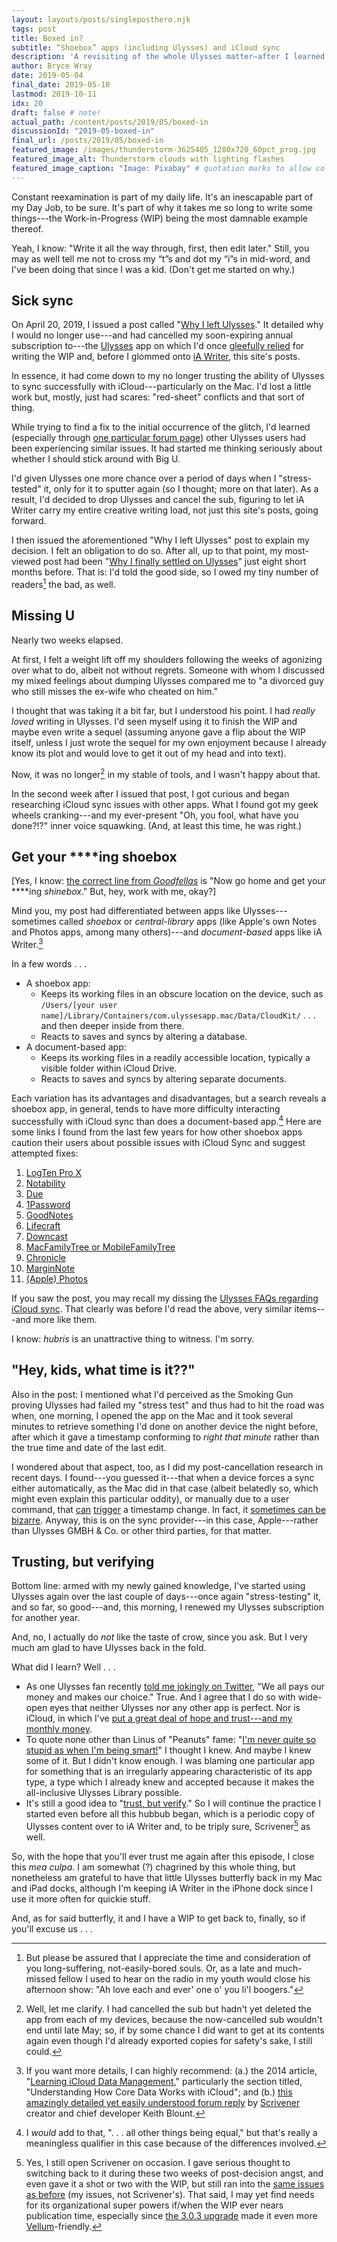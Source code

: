 ```yaml
---
layout: layouts/posts/singleposthero.njk
tags: post
title: Boxed in?
subtitle: “Shoebox” apps (including Ulysses) and iCloud sync
description: 'A revisiting of the whole Ulysses matter—after I learned some more about “shoebox” apps in general.'
author: Bryce Wray
date: 2019-05-04
final_date: 2019-05-10
lastmod: 2019-10-11
idx: 20
draft: false # note!
actual_path: /content/posts/2019/05/boxed-in
discussionId: "2019-05-boxed-in"
final_url: /posts/2019/05/boxed-in
featured_image: /images/thunderstorm-3625405_1280x720_60pct_prog.jpg
featured_image_alt: Thunderstorm clouds with lighting flashes
featured_image_caption: "Image: Pixabay" # quotation marks to allow colon
---
```


Constant reexamination is part of my daily life. It's an inescapable part of my Day Job, to be sure. It's part of why it takes me so long to write some things---the Work-in-Progress (WIP) being the most damnable example thereof.

Yeah, I know: "Write it all the way through, first, then edit later." Still, you may as well tell me not to cross my “t”s and dot my “i”s in mid-word, and I've been doing that since I was a kid. (Don't get me started on why.)

## Sick sync

On April 20, 2019, I issued a post called "[Why I left Ulysses](/posts/2019/04/why-left-ulysses)." It detailed why I would no longer use---and had cancelled my soon-expiring annual subscription to---the [Ulysses](https://ulysses.app) app on which I'd once [gleefully relied](/posts/2018/09/why-finally-settled-Ulysses) for writing the WIP and, before I glommed onto [iA Writer](https://ia.net/writer), this site's posts.

In essence, it had come down to my no longer trusting the ability of Ulysses to sync successfully with iCloud---particularly on the Mac. I'd lost a little work but, mostly, just had scares: "red-sheet" conflicts and that sort of thing.

While trying to find a fix to the initial occurrence of the glitch, I'd learned (especially through [one particular forum page](https://talk.macpowerusers.com/t/ulysses-having-issues-with-icloud-sync-15-20-groups-with-sheets-not-downloading/9662)) other Ulysses users had been experiencing similar issues. It had started me thinking seriously about whether I should stick around with Big U.

I'd given Ulysses one more chance over a period of days when I "stress-tested" it, only for it to sputter again (so I thought; more on that later). As a result, I'd decided to drop Ulysses and cancel the sub, figuring to let iA Writer carry my entire creative writing load, not just this site's posts, going forward.

I then issued the aforementioned "Why I left Ulysses" post to explain my decision. I felt an obligation to do so. After all, up to that point, my most-viewed post had been "[Why I finally settled on Ulysses](/posts/2018/09/why-finally-settled-ulysses)" just eight short months before. That is: I'd told the good side, so I owed my tiny number of readers[^tinyNumber] the bad, as well.

[^tinyNumber]: But please be assured that I appreciate the time and consideration of you long-suffering, not-easily-bored souls. Or, as a late and much-missed fellow I used to hear on the radio in my youth would close his afternoon show: "Ah love each and ever' one o' you li'l boogers."

## Missing U

Nearly two weeks elapsed.

At first, I felt a weight lift off my shoulders following the weeks of agonizing over what to do, albeit not without regrets. Someone with whom I discussed my mixed feelings about dumping Ulysses compared me to "a divorced guy who still misses the ex-wife who cheated on him."

I thought that was taking it a bit far, but I understood his point. I had *really loved* writing in Ulysses. I'd seen myself using it to finish the WIP and maybe even write a sequel (assuming anyone gave a flip about the WIP itself, unless I just wrote the sequel for my own enjoyment because I already know its plot and would love to get it out of my head and into text).

Now, it was no longer[^notUninstalled] in my stable of tools, and I wasn't happy about that.

[^notUninstalled]: Well, let me clarify. I had cancelled the sub but hadn't yet deleted the app from each of my devices, because the now-cancelled sub wouldn't end until late May; so, if by some chance I did want to get at its contents again even though I'd already exported copies for safety's sake, I still could.

In the second week after I issued that post, I got curious and began researching iCloud sync issues with other apps. What I found got my geek wheels cranking---and my ever-present "Oh, you fool, what have you done?!?" inner voice squawking. (And, at least this time, he was right.)

## Get your \*\*\*\*ing shoebox

[Yes, I know: [the correct line from *Goodfellas*](http://www.moviequotedb.com/movies/goodfellas/quote_9863.html) is "Now go home and get your \*\*\*\*ing *shinebox*." But, hey, work with me, okay?]

Mind you, my post had differentiated between apps like Ulysses---sometimes called *shoebox* or *central-library* apps \(like Apple's own Notes and Photos apps, among many others\)---and *document-based* apps like iA Writer.[^centralLib]

In a few words&nbsp;.&nbsp;.&nbsp;.

- A shoebox app:
	- Keeps its working files in an obscure location on the device, such as `/Users/[your user name]/Library/Containers/com.ulyssesapp.mac/Data/CloudKit/` .&nbsp;.&nbsp;. and then deeper inside from there.
	- Reacts to saves and syncs by altering a database.
- A document-based app:
	- Keeps its working files in a readily accessible location, typically a visible folder within iCloud Drive.
	- Reacts to saves and syncs by altering separate documents.

Each variation has its advantages and disadvantages, but a search reveals a shoebox app, in general, tends to have more difficulty interacting successfully with iCloud sync than does a document-based app.[^otherEqual] Here are some links I found from the last few years for how other shoebox apps caution their users about possible issues with iCloud Sync and suggest attempted fixes:

[^otherEqual]: I *would* add to that, ".&nbsp;.&nbsp;.&nbsp;all other things being equal," but that's really a meaningless qualifier in this case because of the differences involved.

1. [LogTen Pro X](http://help.coradine.com/kb/sync-backup/troubleshooting-icloud-sync)
2. [Notability](https://support.gingerlabs.com/hc/en-us/articles/205688797-Troubleshooting-iCloud-Sync)
3. [Due](https://dueapp.zendesk.com/hc/en-us/articles/203530679-iCloud-sync-problems)
4. [1Password](https://support.1password.com/icloud-troubleshooting/)
5. [GoodNotes](https://support.goodnotes.com/hc/en-us/articles/215102586-My-documents-are-not-uploading-to-iCloud-and-show-arrows-in-the-upper-right)
6. [Lifecraft](https://support.lifecraft.com/hc/en-us/articles/115013307288-Sync-Troubleshooting)
7. [Downcast](https://support.downcast.fm/article/EHYN16oA46-resetting-i-cloud-syncing)
8. [MacFamilyTree or MobileFamilyTree](https://www.syniumsoftware.com/support-article/the-icloud-sync-does-not-work-correctly-what-can-i-do)
9. [Chronicle](http://chronicleapp.com/support/sync/)
10. [MarginNote](https://forum.marginnote.com/t/mac-icloud-sync-thread/92)
11. [(Apple) Photos](https://daringfireball.net/2018/10/icloud_photo_library_start_over)

If you saw the post, you may recall my dissing the [Ulysses FAQs regarding iCloud sync](https://ulysses.app/faq#macos-icloud). That clearly was before I'd read the above, very similar items---and more like them.

I know: *hubris* is an unattractive thing to witness. I'm sorry.

[^centralLib]: If you want more details, I can highly recommend: (a.) the 2014 article, "[Learning iCloud Data Management](https://apprize.info/apple/icloud/11.html)," particularly the section titled, "Understanding How Core Data Works with iCloud"; and (b.) [this amazingly detailed yet easily understood forum reply](https://www.literatureandlatte.com/forum/viewtopic.php?p=244405#p244405) by [Scrivener](https://www.literatureandlatte.com/scrivener/overview) creator and chief developer Keith Blount.

## "Hey, kids, what time is it??"

Also in the post: I mentioned what I'd perceived as the Smoking Gun proving Ulysses had failed my "stress test" and thus had to hit the road was when, one morning, I opened the app on the Mac and it took several minutes to retrieve something I'd done on another device the night before, after which it gave a timestamp conforming to *right that minute* rather than the true time and date of the last edit.

I wondered about that aspect, too, as I did my post-cancellation research in recent days. I found---you guessed it---that when a device forces a sync either automatically, as the Mac did in that case (albeit belatedly so, which might even explain this particular oddity), or manually due to a user command, that [can](http://forums.storyist.com/topic/2987-syncing-problems-is-it-just-me/?do=findComment&comment=19938) [trigger](https://www.reddit.com/r/bearapp/comments/7i4s4s/manual_sync_notes_without_icloud/) a timestamp change. In fact, it [sometimes can be bizarre](https://discussions.apple.com/thread/8553656). Anyway, this is on the sync provider---in this case, Apple---rather than Ulysses GMBH &amp; Co. or other third parties, for that matter.

## Trusting, but verifying

Bottom line: armed with my newly gained knowledge, I've started using Ulysses again over the last couple of days---once again "stress-testing" it, and so far, so good---and, this morning, I renewed my Ulysses subscription for another year.

And, no, I actually do *not* like the taste of crow, since you ask. But I very much am glad to have Ulysses back in the fold.

What did I learn? Well&nbsp;.&nbsp;.&nbsp;.

- As one Ulysses fan recently [told me jokingly on Twitter](https://twitter.com/craigdwarhurst/status/1120633985481285633), "We all pays our money and makes our choice." True. And I agree that I do so with wide-open eyes that neither Ulysses nor any other app is perfect. Nor is iCloud, in which I've [put a great deal of hope and trust---and my monthly money](/posts/2019/02/back-up-jack).
- To quote none other than Linus of "Peanuts" fame: "[I'm never quite so stupid as when I'm being smart!](https://www.pinterest.com/pin/4574037096083898)" I thought I knew. And maybe I knew some of it. But I didn't know enough. I was blaming one particular app for something that is an irregularly appearing characteristic of its app type, a type which I already knew and accepted because it makes the all-inclusive Ulysses Library possible.
- It's still a good idea to "[trust, but verify](https://en.wikipedia.org/wiki/Trust,_but_verify)." So I will continue the practice I started even before all this hubbub began, which is a periodic copy of Ulysses content over to iA Writer and, to be triply sure, Scrivener[^ScrivStill] as well.

[^ScrivStill]: Yes, I still open Scrivener on occasion. I gave serious thought to switching back to it during these two weeks of post-decision angst, and even gave it a shot or two with the WIP, but still ran into the [same issues as before](/posts/2018/09/why-finally-settled-ulysses) (my issues, not Scrivener's). That said, I may yet find needs for its organizational super powers if/when the WIP ever nears publication time, especially since [the 3.0.3 upgrade](https://www.literatureandlatte.com/export-to-vellum) made it even more [Vellum](https://vellum.pub)-friendly.

So, with the hope that you'll ever trust me again after this episode, I close this *mea culpa*. I am somewhat (?) chagrined by this whole thing, but nonetheless am grateful to have that little Ulysses butterfly back in my Mac and iPad docks, although I'm keeping iA Writer in the iPhone dock since I use it more often for quickie stuff.

And, as for said butterfly, it and I have a WIP to get back to, finally, so if you'll excuse us&nbsp;.&nbsp;.&nbsp;.